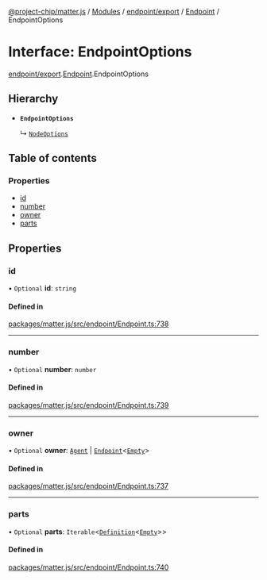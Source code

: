 [@project-chip/matter.js](../README.md) / [Modules](../modules.md) / [endpoint/export](../modules/endpoint_export.md) / [Endpoint](../modules/endpoint_export.Endpoint.md) / EndpointOptions

# Interface: EndpointOptions

[endpoint/export](../modules/endpoint_export.md).[Endpoint](../modules/endpoint_export.Endpoint.md).EndpointOptions

## Hierarchy

- **`EndpointOptions`**

  ↳ [`NodeOptions`](node_export.Node.NodeOptions.md)

## Table of contents

### Properties

- [id](endpoint_export.Endpoint.EndpointOptions.md#id)
- [number](endpoint_export.Endpoint.EndpointOptions.md#number)
- [owner](endpoint_export.Endpoint.EndpointOptions.md#owner)
- [parts](endpoint_export.Endpoint.EndpointOptions.md#parts)

## Properties

### id

• `Optional` **id**: `string`

#### Defined in

[packages/matter.js/src/endpoint/Endpoint.ts:738](https://github.com/project-chip/matter.js/blob/6d3b6a5d957d88a9231d6ecab4bb41f8133112be/packages/matter.js/src/endpoint/Endpoint.ts#L738)

___

### number

• `Optional` **number**: `number`

#### Defined in

[packages/matter.js/src/endpoint/Endpoint.ts:739](https://github.com/project-chip/matter.js/blob/6d3b6a5d957d88a9231d6ecab4bb41f8133112be/packages/matter.js/src/endpoint/Endpoint.ts#L739)

___

### owner

• `Optional` **owner**: [`Agent`](../classes/endpoint_export.Agent-1.md) \| [`Endpoint`](../classes/endpoint_export.Endpoint-1.md)\<[`Empty`](behavior_cluster_export._internal_.Empty.md)\>

#### Defined in

[packages/matter.js/src/endpoint/Endpoint.ts:737](https://github.com/project-chip/matter.js/blob/6d3b6a5d957d88a9231d6ecab4bb41f8133112be/packages/matter.js/src/endpoint/Endpoint.ts#L737)

___

### parts

• `Optional` **parts**: `Iterable`\<[`Definition`](../modules/endpoint_export.Endpoint.md#definition)\<[`Empty`](behavior_cluster_export._internal_.Empty.md)\>\>

#### Defined in

[packages/matter.js/src/endpoint/Endpoint.ts:740](https://github.com/project-chip/matter.js/blob/6d3b6a5d957d88a9231d6ecab4bb41f8133112be/packages/matter.js/src/endpoint/Endpoint.ts#L740)
